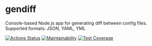 # gendiff
Console-based Node.js app for generating diff between config files. Supported formats: JSON, YAML, YML

[![Actions Status](https://github.com/gaucherov/gendiff/actions/workflows/tests.yml/badge.svg)](https://github.com/gaucherov/gendiff/actions)
[![Maintainability](https://api.codeclimate.com/v1/badges/b4098cf1a7ab0e5efec2/maintainability)](https://codeclimate.com/github/gaucherov/gendiff/maintainability)
[![Test Coverage](https://api.codeclimate.com/v1/badges/b4098cf1a7ab0e5efec2/test_coverage)](https://codeclimate.com/github/gaucherov/gendiff/test_coverage)